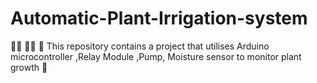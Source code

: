 # Automatic-Plant-Irrigation-system
🥕🌿 🥕🌿 🥕 This repository contains a project that utilises Arduino microcontroller ,Relay Module ,Pump, Moisture sensor to monitor plant growth 🌿 
